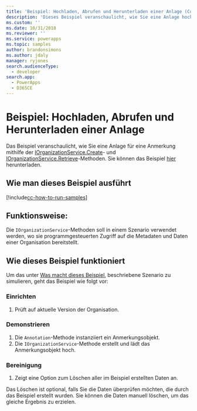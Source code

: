 ```yaml
---
title: 'Beispiel: Hochladen, Abrufen und Herunterladen einer Anlage (Common Data Service) | Microsoft Docs'
description: 'Dieses Beispiel veranschaulicht, wie Sie eine Anlage hochladen, abrufen und herunterladen.'
ms.custom: ''
ms.date: 10/31/2018
ms.reviewer: ''
ms.service: powerapps
ms.topic: samples
author: brandonsimons
ms.author: jdaly
manager: ryjones
search.audienceType:
  - developer
search.app:
  - PowerApps
  - D365CE
---
```

# <a name="sample-upload-retrieve-and-download-an-attachment"></a>Beispiel: Hochladen, Abrufen und Herunterladen einer Anlage

<!-- https://docs.microsoft.com/dynamics365/customer-engagement/developer/sample-upload-retrieve-download-attachment -->

Das Beispiel veranschaulicht, wie Sie eine Anlage für eine Anmerkung mithilfe der [IOrganizationService.Create](https://docs.microsoft.com/dotnet/api/microsoft.xrm.sdk.iorganizationservice.create?view=dynamics-general-ce-9)- und [IOrganizationService.Retrieve](https://docs.microsoft.com/dotnet/api/microsoft.xrm.sdk.iorganizationservice.retrieve?view=dynamics-general-ce-9)-Methoden. Sie können das Beispiel [hier](https://github.com/Microsoft/PowerApps-Samples/tree/master/cds/orgsvc/C%23/URDAttachement) herunterladen.

## <a name="how-to-run-this-sample"></a>Wie man dieses Beispiel ausführt

[!include[cc-how-to-run-samples](../../includes/cc-how-to-run-samples.md)]


## <a name="what-this-sample-does"></a>Funktionsweise:

Die `IOrganizationService`-Methoden soll in einem Szenario verwendet werden, wo sie programmgesteuerten Zugriff auf die Metadaten und Daten einer Organisation bereitstellt.

## <a name="how-this-sample-works"></a>Wie dieses Beispiel funktioniert

Um das unter [Was macht dieses Beispiel](#what-this-sample-does), beschriebene Szenario zu simulieren, geht das Beispiel wie folgt vor:

### <a name="setup"></a>Einrichten

1. Prüft auf aktuelle Version der Organisation.

### <a name="demonstrate"></a>Demonstrieren
1. Die `Annotation`-Methode instanziiert ein Anmerkungsobjekt.
1. Die `IOrganizationService`-Methode erstellt und lädt das Anmerkungsobjekt hoch.

### <a name="clean-up"></a>Bereinigung

1. Zeigt eine Option zum Löschen aller im Beispiel erstellten Daten an.

Das Löschen ist optional, falls Sie die Daten überprüfen möchten, die durch das Beispiel erstellt wurden. Sie können die Daten manuell löschen, um das gleiche Ergebnis zu erzielen.
